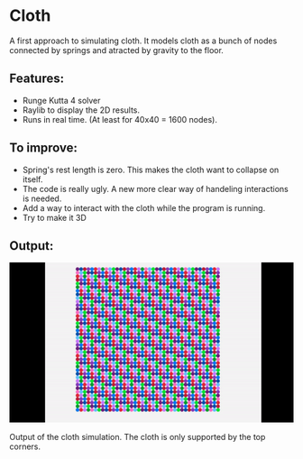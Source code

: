 # Cloth

A first approach to simulating cloth. It models cloth as a bunch of nodes connected by springs and atracted by gravity to the floor.  

## Features:
 * Runge Kutta 4 solver  
 * Raylib to display the 2D results.  
 * Runs in real time. (At least for 40x40 = 1600 nodes).  

## To improve:
 * Spring's rest length is zero. This makes the cloth want to collapse on itself.  
 * The code is really ugly. A new more clear way of handeling interactions is needed.  
 * Add a way to interact with the cloth while the program is running.  
 * Try to make it 3D  

## Output:
![Output of the cloth simulation. The cloth is only supported by the top corners](./cloth.gif)  

Output of the cloth simulation. The cloth is only supported by the top corners.
